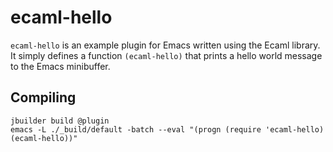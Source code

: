# ecaml-hello

`ecaml-hello` is an example plugin for Emacs written using the Ecaml library. It
simply defines a function `(ecaml-hello)` that prints a hello world message to
the Emacs minibuffer.

## Compiling

```
jbuilder build @plugin
emacs -L ./_build/default -batch --eval "(progn (require 'ecaml-hello) (ecaml-hello))"
```
